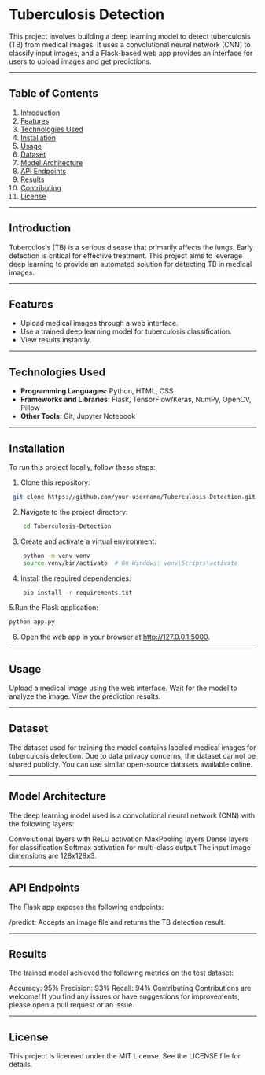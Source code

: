 # Tuberculosis Detection

This project involves building a deep learning model to detect tuberculosis (TB) from medical images. It uses a convolutional neural network (CNN) to classify input images, and a Flask-based web app provides an interface for users to upload images and get predictions.

---

## Table of Contents

1. [Introduction](#introduction)  
2. [Features](#features)  
3. [Technologies Used](#technologies-used)  
4. [Installation](#installation)  
5. [Usage](#usage)  
6. [Dataset](#dataset)  
7. [Model Architecture](#model-architecture)  
8. [API Endpoints](#api-endpoints)  
9. [Results](#results)  
10. [Contributing](#contributing)  
11. [License](#license)  

---

## Introduction

Tuberculosis (TB) is a serious disease that primarily affects the lungs. Early detection is critical for effective treatment. This project aims to leverage deep learning to provide an automated solution for detecting TB in medical images.

---

## Features

- Upload medical images through a web interface.
- Use a trained deep learning model for tuberculosis classification.
- View results instantly.

---

## Technologies Used

- **Programming Languages:** Python, HTML, CSS  
- **Frameworks and Libraries:** Flask, TensorFlow/Keras, NumPy, OpenCV, Pillow  
- **Other Tools:** Git, Jupyter Notebook  

---

## Installation

To run this project locally, follow these steps:

1. Clone this repository:

  ```bash
   git clone https://github.com/your-username/Tuberculosis-Detection.git
 ```
   
2. Navigate to the project directory:

 ```bash
     cd Tuberculosis-Detection
   ```

3. Create and activate a virtual environment:

 ```bash
     python -m venv venv
     source venv/bin/activate  # On Windows: venv\Scripts\activate
   ```

4. Install the required dependencies:

 ```bash
     pip install -r requirements.txt
 ```

5.Run the Flask application:

   ```bash
 python app.py
  ```
 

6. Open the web app in your browser at http://127.0.0.1:5000.

---

## Usage
Upload a medical image using the web interface.
Wait for the model to analyze the image.
View the prediction results.

---

## Dataset
The dataset used for training the model contains labeled medical images for tuberculosis detection. Due to data privacy concerns, the dataset cannot be shared publicly. You can use similar open-source datasets available online.

---

## Model Architecture
The deep learning model used is a convolutional neural network (CNN) with the following layers:

Convolutional layers with ReLU activation
MaxPooling layers
Dense layers for classification
Softmax activation for multi-class output
The input image dimensions are 128x128x3.

---

## API Endpoints
The Flask app exposes the following endpoints:

/predict: Accepts an image file and returns the TB detection result.

---

## Results
The trained model achieved the following metrics on the test dataset:

Accuracy: 95%
Precision: 93%
Recall: 94%
Contributing
Contributions are welcome! If you find any issues or have suggestions for improvements, please open a pull request or an issue.

---

## License
This project is licensed under the MIT License. See the LICENSE file for details.


